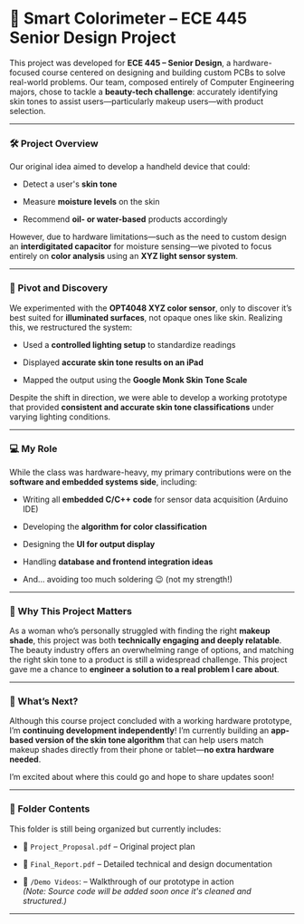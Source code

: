 # **🎨 Smart Colorimeter – ECE 445 Senior Design Project**

This project was developed for **ECE 445 – Senior Design**, a hardware-focused course centered on designing and building custom PCBs to solve real-world problems. Our team, composed entirely of Computer Engineering majors, chose to tackle a **beauty-tech challenge**: accurately identifying skin tones to assist users—particularly makeup users—with product selection.

---

### **🛠️ Project Overview**

Our original idea aimed to develop a handheld device that could:

* Detect a user's **skin tone**

* Measure **moisture levels** on the skin

* Recommend **oil- or water-based** products accordingly

However, due to hardware limitations—such as the need to custom design an **interdigitated capacitor** for moisture sensing—we pivoted to focus entirely on **color analysis** using an **XYZ light sensor system**.

---

### **🔄 Pivot and Discovery**

We experimented with the **OPT4048 XYZ color sensor**, only to discover it’s best suited for **illuminated surfaces**, not opaque ones like skin. Realizing this, we restructured the system:

* Used a **controlled lighting setup** to standardize readings

* Displayed **accurate skin tone results on an iPad**

* Mapped the output using the **Google Monk Skin Tone Scale**

Despite the shift in direction, we were able to develop a working prototype that provided **consistent and accurate skin tone classifications** under varying lighting conditions.

---

### **💻 My Role**

While the class was hardware-heavy, my primary contributions were on the **software and embedded systems side**, including:

* Writing all **embedded C/C++ code** for sensor data acquisition (Arduino IDE)

* Developing the **algorithm for color classification**

* Designing the **UI for output display**

* Handling **database and frontend integration ideas**

* And… avoiding too much soldering 😉 (not my strength\!)

---

### **🌟 Why This Project Matters**

As a woman who’s personally struggled with finding the right **makeup shade**, this project was both **technically engaging and deeply relatable**. The beauty industry offers an overwhelming range of options, and matching the right skin tone to a product is still a widespread challenge. This project gave me a chance to **engineer a solution to a real problem I care about**.

---

### **🚀 What’s Next?**

Although this course project concluded with a working hardware prototype, I’m **continuing development independently**\! I’m currently building an **app-based version of the skin tone algorithm** that can help users match makeup shades directly from their phone or tablet—**no extra hardware needed**.

I’m excited about where this could go and hope to share updates soon\!

---

### **📁 Folder Contents**

This folder is still being organized but currently includes:

* 📄 `Project_Proposal.pdf` – Original project plan

* 📝 `Final_Report.pdf` – Detailed technical and design documentation

* 🎥 `/Demo Videos`: –  Walkthrough of our prototype in action  
   *(Note: Source code will be added soon once it's cleaned and structured.)*

---


